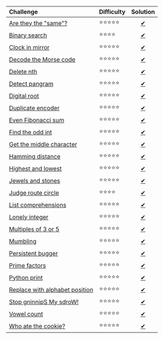 # #

| Challenge | Difficulty | Solution |
|:-|:-|:-:|
| [Are they the "same"?](https://www.codewars.com/kata/are-they-the-same/) | :star::star::star::star::star: | [✔](./solutions/are-they-the-same.py) |
| [Binary search](./challenges/binary-search.py) | :star::star::star::star: | [✔](./solutions/binary-search.py) |
| [Clock in mirror](https://www.codewars.com/kata/clock-in-mirror/) | :star::star::star::star::star: | [✔](./solutions/clock-in-mirror.py) |
| [Decode the Morse code](https://www.codewars.com/kata/decode-the-morse-code/) | :star::star::star::star::star: | [✔](./solutions/decode-the-morse-code.py) |
| [Delete nth](https://www.codewars.com/kata/delete-occurrences-of-an-element-if-it-occurs-more-than-n-times/) | :star::star::star::star::star: | [✔](./solutions/delete-nth.py) |
| [Detect pangram](https://www.codewars.com/kata/detect-pangram) | :star::star::star::star::star: | [✔](./solutions/detect-pangram.py) |
| [Digital root](https://www.codewars.com/kata/sum-of-digits-slash-digital-root/) | :star::star::star::star::star: | [✔](./solutions/digital-root.py) |
| [Duplicate encoder](https://www.codewars.com/kata/duplicate-encoder/) | :star::star::star::star::star: | [✔](./solutions/duplicate-encoder.py) |
| [Even Fibonacci sum](https://www.codewars.com/kata/even-fibonacci-sum) | :star::star::star::star::star: | [✔](./solutions/even-fibonacci-sum.py) |
| [Find the odd int](https://www.codewars.com/kata/find-the-odd-int/) | :star::star::star::star::star: | [✔](./solutions/find-the-odd-int.py) |
| [Get the middle character](https://www.codewars.com/kata/get-the-middle-character/) | :star::star::star::star::star: | [✔](./solutions/get-the-middle-character.py) |
| [Hamming distance](https://leetcode.com/problems/hamming-distance/)   | :star::star::star::star::star: | [✔](./solutions/hamming-distance.py) |
| [Highest and lowest](https://www.codewars.com/kata/highest-and-lowest/) | :star::star::star::star::star: | [✔](./solutions/highest-and-lowest.py) |
| [Jewels and stones](https://leetcode.com/problems/jewels-and-stones/) | :star::star::star::star::star: | [✔](./solutions/jewels-and-stones.py) |
| [Judge route circle](https://leetcode.com/problems/judge-route-circle/) | :star::star::star::star: | [✔](./solutions/judge-route-circle.py) |
| [List comprehensions](https://www.hackerrank.com/challenges/list-comprehensions/problem) | :star::star::star::star::star: | [✔](./solutions/list-comprehensions.py) |
| [Lonely integer](https://www.hackerrank.com/challenges/ctci-lonely-integer/problem) | :star::star::star::star::star: | [✔](./solutions/lonely-integer.py) |
| [Multiples of 3 or 5](https://www.codewars.com/kata/multiples-of-3-or-5) | :star::star::star::star::star: | [✔](./solutions/multiples-of-3-or-5.py) |
| [Mumbling](https://www.codewars.com/kata/mumbling/) | :star::star::star::star::star: | [✔](./solutions/mumbling.py) |
| [Persistent bugger](https://www.codewars.com/kata/persistent-bugger/) | :star::star::star::star::star: | [✔](./solutions/persistent-bugger.py) |
| [Prime factors](https://www.codewars.com/kata/prime-factors/) | :star::star::star::star::star: | [✔](./solutions/prime-factors.py) |
| [Python print](https://www.hackerrank.com/challenges/python-print/problem) | :star::star::star::star::star: | [✔](./solutions/python-print.py) |
| [Replace with alphabet position](https://www.codewars.com/kata/replace-with-alphabet-position/) | :star::star::star::star::star: | [✔](./solutions/replace-with-alphabet-position.py) |
| [Stop gninnipS My sdroW!](https://www.codewars.com/kata/stop-gninnips-my-sdrow/) | :star::star::star::star::star: | [✔](./solutions/stop-gninnips-my-sdrow.py) |
| [Vowel count](https://www.codewars.com/kata/vowel-count/) | :star::star::star::star::star: | [✔](./solutions/vowel-count.py) |
| [Who ate the cookie?](https://www.codewars.com/kata/who-ate-the-cookie/) | :star::star::star::star::star: | [✔](./solutions/who-ate-the-cookie.py) |
